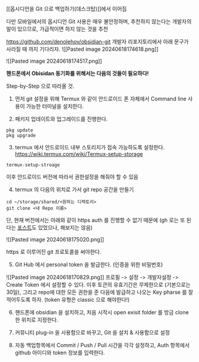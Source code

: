 


[[옵시디언을 Git 으로 백업하기(데스크탑)]]에서 이어짐


다만 모바일에서의 옵시디언 Git 사용은 매우 불안정하며, 추천하지 않는다는 개발자의 말이 있으므로, 가급적이면 하지 않는 것을 추천

https://github.com/denolehov/obsidian-git 개발자 리포지토리에서 아래 문구가 사라질 때 까지 기다리자. 
![[Pasted image 20240618174618.png]]


![[Pasted image 20240618174517.png]]


**핸드폰에서 Obisidan 동기화를 위해서는 다음의 것들이 필요하다!**

Step-by-Step 으로 따라올 것.


1. 먼저 git 설정을 위해 Termux 와 같이 안드로이드 폰 자체에서 Command line 사용이 가능한 터미널을 설치한다.


2. 패키지 업데이트와 업그레이드를 진행한다.

```
pkg update
pkg upgrade
```

3. termux 에서 안드로이드 내부 스토리지가 접속 가능하도록 설정한다. https://wiki.termux.com/wiki/Termux-setup-storage 

```
termux-setup-stroage
```
  
이후 안드로이드 버전에 따라서 권한설정을 해줘야 할 수 있음 


4. termux 의 다음의 위치로 가서 git repo 공간을 만들기

``` 
cd ~/storage/shared/<원하는 디렉토리>
git clone <내 Repo 이름>
```


단, 현재 버전에서는 아래와 같이 https auth 를 진행할 수 없기 때문에 (gh 로는 또 된다는 [포스트](https://forum.obsidian.md/t/guide-using-git-to-sync-your-obsidian-vault-on-android-devices/41887)도 있었으나, 해보지는 않음) 

![[Pasted image 20240618175020.png]]

 https 로 이루어진 git 프로토콜을 써야한다.
 
5. Git Hub 에서 personal token  을 발급한다. (인증을 위한 비밀번호)  

![[Pasted image 20240618170829.png]]
  프로필 -> 설정 -> 개발자설정 -> Create Token 에서 설정할 수 있다. 이후 토큰의 유효기간은 무제한으로 (기본으로는 30일), 그리고 repo에 대한 모든 권한을 준 다음에 발급하고 나오는 Key pharse 를 잘 적어두도록 하자. (token 유형은 classic 으로 해야한다!)


 6. 핸드폰에 obsidian 을 설치하고, 처음 시작시 open exisit folder 를 방금 clone 한 위치로 지정한다. 
 
 7. 커뮤니티 plug-in 을 사용함으로 바꾸고, Git 을 설치 & 사용함으로 설정
 
 8. 자동 백업항목에서 Commit / Push / Pull 시간을 각각 설정하고, Auth 항목에서 github 아이디와 token 정보를 입력한다. 

